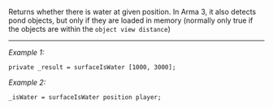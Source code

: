 Returns whether there is water at given position. In Arma 3, it also detects pond objects, but only if they are loaded in memory (normally only true if the objects are within the `object view distance`)


---
*Example 1:*
```sqf
private _result = surfaceIsWater [1000, 3000];
```

*Example 2:*
```sqf
_isWater = surfaceIsWater position player;
```